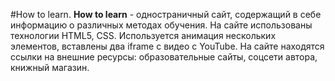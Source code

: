 #How to learn. 
**How to learn** - одностраничный сайт, содержащий в себе информацию о различных методах обучения. 
На сайте использованы технологии HTML5, CSS. Используется анимация нескольких элементов, вставлены два iframe с видео с YouTube. На сайте находятся ссылки на внешние ресурсы: образовательные сайты, соцсети автора, книжный магазин.